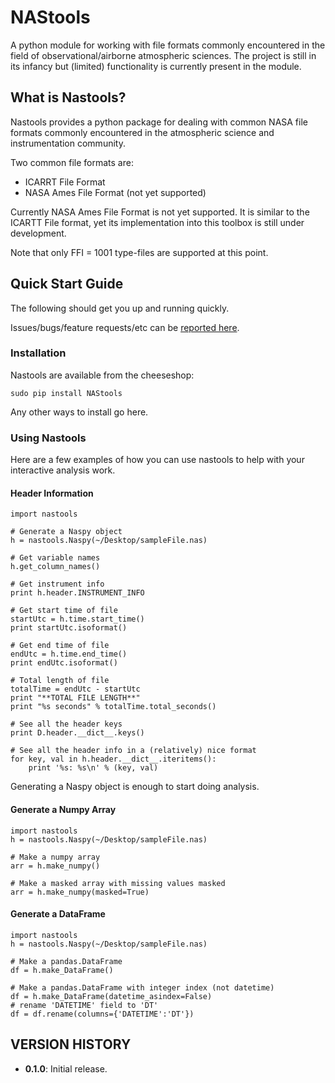# NAStools #

A python module for working with file formats commonly encountered in the field of observational/airborne atmospheric sciences. The project is still in its infancy but (limited) functionality is currently present in the module.


## What is Nastools? ##

Nastools provides a python package for dealing with common NASA file formats commonly encountered in the atmospheric science and instrumentation community.

Two common file formats are:

* ICARRT File Format
* NASA Ames File Format (not yet supported)


Currently NASA Ames File Format is not yet supported. It is similar to the ICARTT File format, yet its implementation into this toolbox is still under development. 

Note that only FFI = 1001 type-files are supported at this point.

## Quick Start Guide ##

The following should get you up and running quickly.

Issues/bugs/feature requests/etc can be [reported here](https://github.com/asobrien/NAStools/issues).


### Installation ###

Nastools are available from the cheeseshop:

    sudo pip install NAStools
    
Any other ways to install go here.

### Using Nastools ###

Here are a few examples of how you can use nastools to help with your interactive analysis work.

#### Header Information ####

    import nastools
    
    # Generate a Naspy object
    h = nastools.Naspy(~/Desktop/sampleFile.nas)
    
    # Get variable names
    h.get_column_names()
    
    # Get instrument info
    print h.header.INSTRUMENT_INFO
    
    # Get start time of file
    startUtc = h.time.start_time()
    print startUtc.isoformat()
    
    # Get end time of file
    endUtc = h.time.end_time()
    print endUtc.isoformat()
    
    # Total length of file
    totalTime = endUtc - startUtc
    print "**TOTAL FILE LENGTH**"
    print "%s seconds" % totalTime.total_seconds()
    
    # See all the header keys
    print D.header.__dict__.keys()
    
    # See all the header info in a (relatively) nice format
    for key, val in h.header.__dict__.iteritems():
        print '%s: %s\n' % (key, val)
    
Generating a Naspy object is enough to start doing analysis.


#### Generate a Numpy Array ####

    import nastools
    h = nastools.Naspy(~/Desktop/sampleFile.nas)
    
    # Make a numpy array
    arr = h.make_numpy()
    
    # Make a masked array with missing values masked
    arr = h.make_numpy(masked=True)
    

#### Generate a DataFrame ####

    import nastools
    h = nastools.Naspy(~/Desktop/sampleFile.nas)
    
    # Make a pandas.DataFrame
    df = h.make_DataFrame()
    
    # Make a pandas.DataFrame with integer index (not datetime)
    df = h.make_DataFrame(datetime_asindex=False)
    # rename 'DATETIME' field to 'DT'
    df = df.rename(columns={'DATETIME':'DT'})
    

## VERSION HISTORY ##

* **0.1.0**: Initial release.
    















